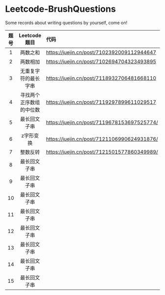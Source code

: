 # Leetcode-BrushQuestions
Some records about writing questions by yourself, come on!

| 题号       |   Leetcode题目       |  代码     |
|:----------:|:-------------:      |:------   |
| 1          |  两数之和            | https://juejin.cn/post/7102392009112944647 |
| 2          |     两数相加         |    https://juejin.cn/post/7102694704323493895       |
|    3       |无重复字符的最长字串    |    https://juejin.cn/post/7118932706481668110    |
|    4       |寻找两个正序数组的中位数|  https://juejin.cn/post/7119297899611029517     |
|    5       |最长回文子串           | https://juejin.cn/post/7119678153697525774/      |
|    6       |z字形变换           |   https://juejin.cn/post/7121106990624931876/    |
|    7       |整数反转            |  https://juejin.cn/post/7121501577860349989/     |
|     8      |最长回文子串           |       |
|    9       |最长回文子串           |       |
|    10       |最长回文子串           |       |
|    11       |最长回文子串           |       |
|    12       |最长回文子串           |       |
|    13       |最长回文子串           |       |
|    14       |最长回文子串           |       |
|    15       |最长回文子串           |       |

